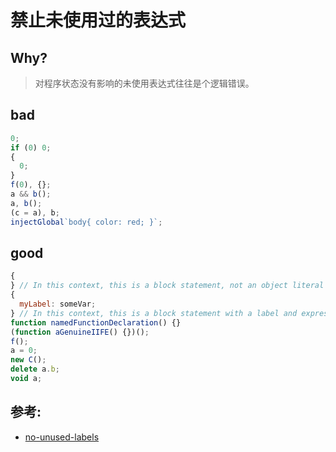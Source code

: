 # 禁止未使用过的表达式

## Why?

> 对程序状态没有影响的未使用表达式往往是个逻辑错误。

## bad

```js
0;
if (0) 0;
{
  0;
}
f(0), {};
a && b();
a, b();
(c = a), b;
injectGlobal`body{ color: red; }`;
```

## good

```js
{
} // In this context, this is a block statement, not an object literal
{
  myLabel: someVar;
} // In this context, this is a block statement with a label and expression, not an object literal
function namedFunctionDeclaration() {}
(function aGenuineIIFE() {})();
f();
a = 0;
new C();
delete a.b;
void a;
```

## 参考:

- [no-unused-labels](https://eslint.org/docs/rules/no-unused-labels)
